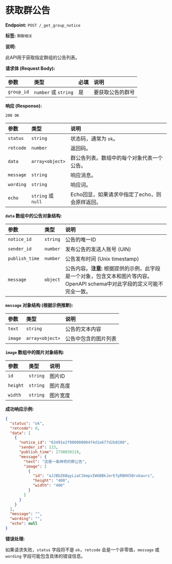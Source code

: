 # 获取群公告

**Endpoint:** `POST /_get_group_notice`

**标签:** `群聊相关`

**说明:**

此API用于获取指定群组的公告列表。

**请求体 (Request Body):**

| 参数      | 类型           | 必填 | 说明   |
| :-------- | :------------- | :--- | :----- |
| `group_id` | `number` 或 `string` | 是   | 要获取公告的群号 |

**响应 (Response):**

`200 OK`

| 参数         | 类型              | 说明                                                                                                                               |
| :----------- | :---------------- | :--------------------------------------------------------------------------------------------------------------------------------- |
| `status`     | `string`          | 状态码，通常为 `ok`。                                                                                                              |
| `retcode`    | `number`          | 返回码。                                                                                                                           |
| `data`       | `array<object>`   | 群公告列表。数组中的每个对象代表一个公告。                                                                                           |
| `message`    | `string`          | 响应消息。                                                                                                                         |
| `wording`    | `string`          | 响应词。                                                                                                                           |
| `echo`       | `string` 或 `null` | Echo回显，如果请求中指定了echo，则会原样返回。                                                                                         |

**`data` 数组中的公告对象结构:**

| 参数          | 类型             | 说明             |
| :------------ | :--------------- | :--------------- |
| `notice_id`   | `string`         | 公告的唯一ID       |
| `sender_id`   | `number`         | 发布公告的发送人账号 (UIN) |
| `publish_time`| `number`         | 公告发布时间 (Unix timestamp) |
| `message`     | `object`         | 公告内容。**注意:** 根据提供的示例，此字段是一个对象，包含文本和图片等内容。OpenAPI schema中对此字段的定义可能不完全一致。 |

**`message` 对象结构 (根据示例推断):**

| 参数    | 类型            | 说明               |
| :------ | :-------------- | :----------------- |
| `text`  | `string`        | 公告的文本内容       |
| `image` | `array<object>` | 公告中包含的图片列表 |

**`image` 数组中的图片对象结构:**

| 参数     | 类型     | 说明   |
| :------- | :------- | :----- |
| `id`     | `string` | 图片ID |
| `height` | `string` | 图片高度 |
| `width`  | `string` | 图片宽度 |

**成功响应示例:**

```json
{
  "status": "ok",
  "retcode": 0,
  "data": [
    {
      "notice_id": "63491e2f000000004f4d1e677d2b0200",
      "sender_id": 123,
      "publish_time": 1730039119,
      "message": {
        "text": "这是一条神奇的群公告",
        "image": [
          {
            "id": "aJJBbZ6BqyLiaC1kmpvIWGBBkJerEfpRBHX5Brxbaurs",
            "height": "400",
            "width": "400"
          }
        ]
      }
    }
  ],
  "message": "",
  "wording": "",
  "echo": null
}
```

**错误处理:**

如果请求失败，`status` 字段将不是 `ok`，`retcode` 会是一个非零值，`message` 或 `wording` 字段可能包含具体的错误信息。
